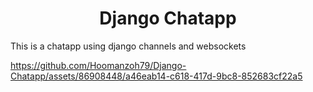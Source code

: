 <h1 align="center">
Django Chatapp
</h1>


 This is a chatapp using django channels and websockets




https://github.com/Hoomanzoh79/Django-Chatapp/assets/86908448/a46eab14-c618-417d-9bc8-852683cf22a5

